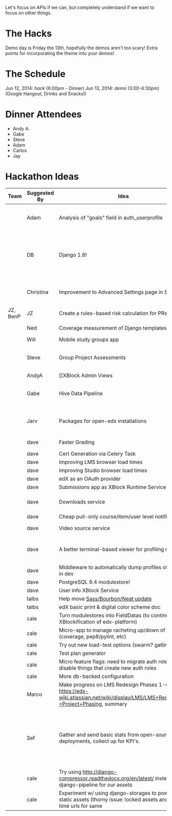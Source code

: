 Let's focus on APIs if we can, but completely understand if we want to focus on other things.

# The Hacks

Demo day is Friday the 13th, hopefully the demos aren't too scary! Extra points for incorporating the theme into your demos!

# The Schedule
Jun 12, 2014: *hack* (6:00pm - Dinner)
Jun 13, 2014: *demo* (3:00-4:30pm) (Google Hangout, Drinks and Snacks!)

# Dinner Attendees
* Andy A.
* Gabe 
* Steve
* Adam
* Carlos
* Jay

# Hackathon Ideas

Team | Suggested By | Idea        | Notes
-----|--------------|-------------|-------
| | Adam | Analysis of "goals" field in auth_userprofile | Why do people sign up for edX? Do student goals correlate with success? Completion rates? Courses enrolled in?
| | DB      | Django 1.6! | It's a crazy idea. But I want to give it a shot. ([the work begins here](https://github.com/edx/xblock-sdk/pull/10)); (dave: maybe 1.7? It's almost out... cale: shoot for 1.7! Also, see https://github.com/edx/edx-platform/wiki/Moving-to-Django-1.7)
| | Christina| Improvement to Advanced Settings page in Studio | Display names, help, hide "deprecated" fields, possibly validation. Add some structure; links to docs for each
| JZ, BenP | JZ | Create a rules-based risk calculation for PRs | I got started with this [here](https://github.com/jzoldak/gh-pr-risk)
|| Ned     | Coverage measurement of Django templates | Last time was Mako, let's try Django.
|| Will    | Mobile study groups app  |  |
||Steve   | Group Project Assessments | Allow a group of students to collaborate on a single project, submit it for review, then grade peer groups. Yay! |
||AndyA | [[XBlock Admin Views|xblock-admin-views]] | Support global/course-scoped admin pages for xblocks (for Studio, but would love help with Instructor Dashboard integration) |
||Gabe | Hive Data Pipeline | Load all event data (and maybe some other sources) in to hive tables to experiment with and run adhoc queries against. |
||Jarv | Packages for open-edx installations | Install edX without having to go out to pypi, github, with a package for every role. How about `apt-get install edx`?
|| dave  | Faster Grading | A few different possibilities, starting with reducing SQL queries.
|| dave  | Cert Generation via Celery Task | 
|| dave  | Improving LMS browser load times | 
|| dave  | Improving Studio browser load times |
|| dave  | edX as an OAuth provider | i.e. SSO between edX apps
|| dave  | Submissions app as XBlock Runtime Service | 
|| dave  | Downloads service | A facility for writing files to S3 that would be made available for XBlocks.
|| dave  | Cheap pull-only course/item/user level notifications | 
|| dave  | Video source service | abstract away different locations/encodings
|| dave  | A better terminal-based viewer for profiling results | i.e. a better RunSnakeRun (something like/based on https://github.com/nedbat/memsee could be cool)
|| dave  | Middleware to automatically dump profiles of views in dev | to make performance debugging easier
|| dave  | PostgreSQL 9.4 modulestore! |
|| dave  | User info XBlock Service |
|| talbs | Help move [Sass/Bourbon/Neat update](https://github.com/edx/edx-platform/pull/3462)
|| talbs | edX basic print & digital color scheme doc |
|| cale  | Turn modulestores into FieldDatas (to continue the XBlockification of edx-platform) |
|| cale  | Micro-app to manage racheting up/down of values (coverage, pep8/pylint, etc) |
|| cale  | Try out new load-test options (swarm? gatling?) |
|| cale  | Test plan generator |
|| cale  | Micro feature flags: need to migrate auth roles? Just disable things that create new auth roles |
|| cale  | More db-backed configuration |
|| Marco  | Make progress on LMS Redesign Phases 1-4 see: https://edx-wiki.atlassian.net/wiki/display/LMS/LMS+Redesign+-+Project+Phasing, summary  |
|| Sef | Gather and send basic stats from open-source deployments, collect up for KPI's.  | Reqts: Opt in.  management command to preview what would be sent, send once, or send periodically (celery beat?).  Aggregate stats only: enrollments, certificates, etc.  Server to collect stats.  What transport, email? I can't participate myself, but would be a fun feature to hack in |
|| cale | Try using http://django-compressor.readthedocs.org/en/latest/ instead of django-pipeline for our assets |
|| cale | Experiment w/ using django-storages to power our static assets (thorny issue: locked assets and one-time urls for same |